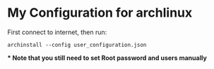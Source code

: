 # My Configuration for archlinux

First connect to internet, then run:

``` shell
archinstall --config user_configuration.json
```
<b>* Note that you still need to set Root password and users manually</b>
